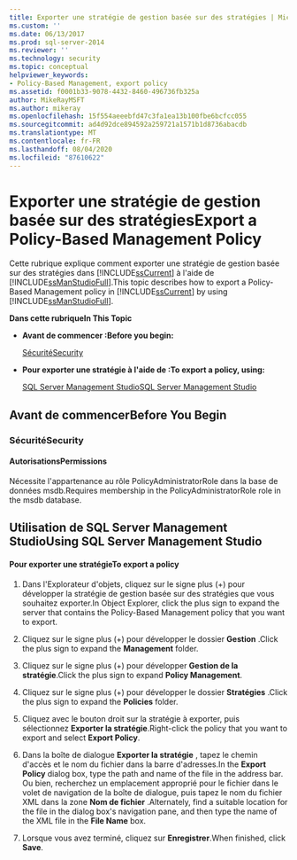 ```yaml
---
title: Exporter une stratégie de gestion basée sur des stratégies | Microsoft Docs
ms.custom: ''
ms.date: 06/13/2017
ms.prod: sql-server-2014
ms.reviewer: ''
ms.technology: security
ms.topic: conceptual
helpviewer_keywords:
- Policy-Based Management, export policy
ms.assetid: f0001b33-9078-4432-8460-496736fb325a
author: MikeRayMSFT
ms.author: mikeray
ms.openlocfilehash: 15f554aeeebfd47c3fa1ea13b100fbe6bcfcc055
ms.sourcegitcommit: ad4d92dce894592a259721a1571b1d8736abacdb
ms.translationtype: MT
ms.contentlocale: fr-FR
ms.lasthandoff: 08/04/2020
ms.locfileid: "87610622"
---
```

# <a name="export-a-policy-based-management-policy"></a><span data-ttu-id="aadac-102">Exporter une stratégie de gestion basée sur des stratégies</span><span class="sxs-lookup"><span data-stu-id="aadac-102">Export a Policy-Based Management Policy</span></span>
  <span data-ttu-id="aadac-103">Cette rubrique explique comment exporter une stratégie de gestion basée sur des stratégies dans [!INCLUDE[ssCurrent](../../includes/sscurrent-md.md)] à l'aide de [!INCLUDE[ssManStudioFull](../../includes/ssmanstudiofull-md.md)].</span><span class="sxs-lookup"><span data-stu-id="aadac-103">This topic describes how to export a Policy-Based Management policy in [!INCLUDE[ssCurrent](../../includes/sscurrent-md.md)] by using [!INCLUDE[ssManStudioFull](../../includes/ssmanstudiofull-md.md)].</span></span>  
  
 <span data-ttu-id="aadac-104">**Dans cette rubrique**</span><span class="sxs-lookup"><span data-stu-id="aadac-104">**In This Topic**</span></span>  
  
-   <span data-ttu-id="aadac-105">**Avant de commencer :**</span><span class="sxs-lookup"><span data-stu-id="aadac-105">**Before you begin:**</span></span>  
  
     [<span data-ttu-id="aadac-106">Sécurité</span><span class="sxs-lookup"><span data-stu-id="aadac-106">Security</span></span>](#Security)  
  
-   <span data-ttu-id="aadac-107">**Pour exporter une stratégie à l'aide de :**</span><span class="sxs-lookup"><span data-stu-id="aadac-107">**To export a policy, using:**</span></span>  
  
     [<span data-ttu-id="aadac-108">SQL Server Management Studio</span><span class="sxs-lookup"><span data-stu-id="aadac-108">SQL Server Management Studio</span></span>](#SSMSProcedure)  
  
##  <a name="before-you-begin"></a><a name="BeforeYouBegin"></a> <span data-ttu-id="aadac-109">Avant de commencer</span><span class="sxs-lookup"><span data-stu-id="aadac-109">Before You Begin</span></span>  
  
###  <a name="security"></a><a name="Security"></a> <span data-ttu-id="aadac-110">Sécurité</span><span class="sxs-lookup"><span data-stu-id="aadac-110">Security</span></span>  
  
####  <a name="permissions"></a><a name="Permissions"></a> <span data-ttu-id="aadac-111">Autorisations</span><span class="sxs-lookup"><span data-stu-id="aadac-111">Permissions</span></span>  
 <span data-ttu-id="aadac-112">Nécessite l'appartenance au rôle PolicyAdministratorRole dans la base de données msdb.</span><span class="sxs-lookup"><span data-stu-id="aadac-112">Requires membership in the PolicyAdministratorRole role in the msdb database.</span></span>  
  
##  <a name="using-sql-server-management-studio"></a><a name="SSMSProcedure"></a> <span data-ttu-id="aadac-113">Utilisation de SQL Server Management Studio</span><span class="sxs-lookup"><span data-stu-id="aadac-113">Using SQL Server Management Studio</span></span>  
  
#### <a name="to-export-a-policy"></a><span data-ttu-id="aadac-114">Pour exporter une stratégie</span><span class="sxs-lookup"><span data-stu-id="aadac-114">To export a policy</span></span>  
  
1.  <span data-ttu-id="aadac-115">Dans l'Explorateur d'objets, cliquez sur le signe plus (+) pour développer la stratégie de gestion basée sur des stratégies que vous souhaitez exporter.</span><span class="sxs-lookup"><span data-stu-id="aadac-115">In Object Explorer, click the plus sign to expand the server that contains the Policy-Based Management policy that you want to export.</span></span>  
  
2.  <span data-ttu-id="aadac-116">Cliquez sur le signe plus (+) pour développer le dossier **Gestion** .</span><span class="sxs-lookup"><span data-stu-id="aadac-116">Click the plus sign to expand the **Management** folder.</span></span>  
  
3.  <span data-ttu-id="aadac-117">Cliquez sur le signe plus (+) pour développer **Gestion de la stratégie**.</span><span class="sxs-lookup"><span data-stu-id="aadac-117">Click the plus sign to expand **Policy Management**.</span></span>  
  
4.  <span data-ttu-id="aadac-118">Cliquez sur le signe plus (+) pour développer le dossier **Stratégies** .</span><span class="sxs-lookup"><span data-stu-id="aadac-118">Click the plus sign to expand the **Policies** folder.</span></span>  
  
5.  <span data-ttu-id="aadac-119">Cliquez avec le bouton droit sur la stratégie à exporter, puis sélectionnez **Exporter la stratégie**.</span><span class="sxs-lookup"><span data-stu-id="aadac-119">Right-click the policy that you want to export and select **Export Policy**.</span></span>  
  
6.  <span data-ttu-id="aadac-120">Dans la boîte de dialogue **Exporter la stratégie** , tapez le chemin d'accès et le nom du fichier dans la barre d'adresses.</span><span class="sxs-lookup"><span data-stu-id="aadac-120">In the **Export Policy** dialog box, type the path and name of the file in the address bar.</span></span> <span data-ttu-id="aadac-121">Ou bien, recherchez un emplacement approprié pour le fichier dans le volet de navigation de la boîte de dialogue, puis tapez le nom du fichier XML dans la zone **Nom de fichier** .</span><span class="sxs-lookup"><span data-stu-id="aadac-121">Alternately, find a suitable location for the file in the dialog box's navigation pane, and then type the name of the XML file in the **File Name** box.</span></span>  
  
7.  <span data-ttu-id="aadac-122">Lorsque vous avez terminé, cliquez sur **Enregistrer**.</span><span class="sxs-lookup"><span data-stu-id="aadac-122">When finished, click **Save**.</span></span>  
  
  

